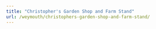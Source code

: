 ```yaml
---
title: "Christopher's Garden Shop and Farm Stand"
url: /weymouth/christophers-garden-shop-and-farm-stand/
---
```

